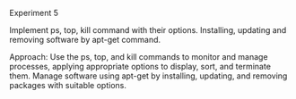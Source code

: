 Experiment 5

Implement ps, top, kill command with their options. Installing, updating and removing software by apt-get command.

Approach: Use the ps, top, and kill commands to monitor and manage processes, applying appropriate options to display, sort, and terminate them. Manage software using apt-get by installing, updating, and removing packages with suitable options.
